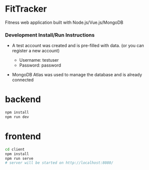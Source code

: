 # FitTracker

Fitness web application built with Node.js/Vue.js/MongoDB

### Development Install/Run Instructions

 - A test account was created and is pre-filled with data. (or you can register a new account)
    - Username: testuser
    - Password: password
    
 - MongoDB Atlas was used to manage the database and is already connected

# backend
```sh
npm install
npm run dev
```

# frontend
```sh
cd client
npm install
npm run serve
# server will be started on http://localhost:8080/
```